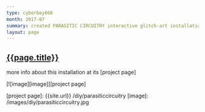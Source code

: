 ```yaml
---
type: cyberboy666
month: 2017-07
summary: created PARASITIC CIRCUITRY interactive glitch-art installation
layout: page
---
```


## [ {{page.title}} ]({{page.url}})

more info about this installation at its [project page]

[![image][image]][project page]

[project page]: {{site.url}} /diy/parasiticcircuitry
[image]: /images/diy/parasiticcircuitry.jpg